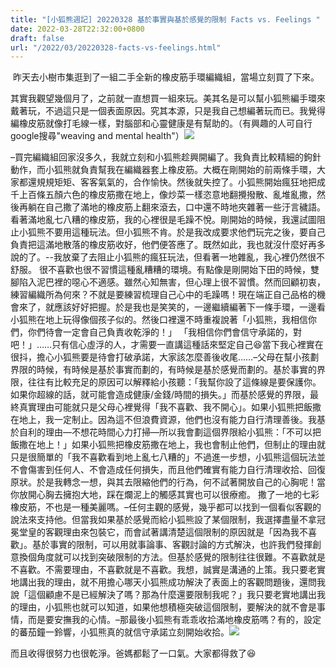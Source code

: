 ```yaml
---
title: "[小狐熊週記] 20220328 基於事實與基於感覺的限制 Facts vs. Feelings "
date: 2022-03-28T22:32:00+0800
draft: false
url: "/2022/03/20220328-facts-vs-feelings.html"
---
```


 昨天去小樹市集逛到了一組二手全新的橡皮筋手環編織組，當場立刻買了下來。

其實我觀望幾個月了，之前就一直想買一組來玩。美其名是可以幫小狐熊編手環來戴著玩，不過這只是一個表面原因。究其本源，只是我自己想編著玩而已。我覺得編橡皮筋就像打毛線一樣，對腦部和心靈健康是有幫助的。（有興趣的人可自行google搜尋"weaving and mental health"）![](https://blogger.googleusercontent.com/img/a/AVvXsEhkL3B-2GNUJFETDbaO4U8V3cJmvWL8mKd5Vr5K9r7NnqUhPiTRk3dyNq4oLuHykq4LCCcjR3ZPDmEHckzTkCGacuvsDyoVu1UFWGZbyUCpljQT9kWaEEbQcaBL2NlojgmU5_SIOq4P_P69YtvEODQqlDB0Pq6eJYgq_kMxYqOicWH019OrsgokEKKV=w225-h400)



–買完編織組回家沒多久，我就立刻和小狐熊趁興開編了。我負責比較精細的鉤針動作，而小狐熊就負責幫我在編織器套上橡皮筋。大概在剛開始的前兩條手環，大家都還規規矩矩、客客氣氣的，合作愉快。然後就失控了。小狐熊開始瘋狂地把成千上百條五顏六色的橡皮筋撒在地上，像炒菜一樣恣意地翻攪撥散、亂堆亂撒，然後再躺在自己撒了滿地的橡皮筋上翻來滾去，口中還不時地夾雜著一些汙言穢語。看著滿地亂七八糟的橡皮筋，我的心裡很是毛躁不悅。剛開始的時候，我還試圖阻止小狐熊不要用這種玩法。但小狐熊不肯。於是我改成要求他們玩完之後，要自己負責把這滿地散落的橡皮筋收好，他們便答應了。既然如此，我也就沒什麼好再多說的了。--我放棄了去阻止小狐熊的瘋狂玩法，但看著一地雜亂，我心裡仍然很不舒服。
很不喜歡也很不習慣這種亂糟糟的環境。有點像是剛開始下田的時候，雙腳陷入泥巴裡的噁心不適感。雖然心知無害，但心理上很不習慣。然而回顧初衷，練習編織所為何來？不就是要練習梳理自己心中的毛躁嗎！現在端正自己品格的機會來了，就應該好好把握。於是我也是笑笑的，一邊繼續編著下一條手環，一邊看小狐熊在地上玩得像個孩子似的。然後口裡還不時重複說著「小狐熊，我相信你們，你們待會一定會自己負責收乾淨的！」
「我相信你們會信守承諾的，對吧！」……只有信心虛浮的人，才需要一直講這種話來堅定自己😆當下我心裡實在很抖，擔心小狐熊要是待會打破承諾，大家該怎麼善後收尾……–父母在幫小孩劃界限的時候，有時候是基於事實而劃的，有時候是基於感覺而劃的。基於事實的界限，往往有比較充足的原因可以解釋給小孩聽：「我幫你設了這條線是要保護你。如果你超線的話，就可能會造成健康/金錢/時間的損失。」而基於感覺的界限，最終真實理由可能就只是父母心裡覺得「我不喜歡、我不開心」。如果小狐熊把飯撒在地上，我一定制止。因為這不但浪費資源，他們也沒有能力自行清理善後。我基於自利的理由—不想花時間心力打掃—所以我會劃這個界限給小狐熊：「不可以把飯撒在地上！」如果小狐熊把橡皮筋撒在地上，我也會制止他們，但制止的理由就只是很簡單的「我不喜歡看到地上亂七八糟的」不過進一步想，小狐熊這個玩法並不會傷害到任何人、不會造成任何損失，而且他們確實有能力自行清理收拾、回復原狀。於是我轉念一想，與其去限縮他們的行為，何不試著開放自己的心胸呢！當你放開心胸去擁抱大地，踩在爛泥上的觸感其實也可以很療癒。
撒了一地的七彩橡皮筋，不也是一種美麗嗎。–任何主觀的感覺，幾乎都可以找到一個看似客觀的說法來支持他。但當我如果基於感覺而給小狐熊設了某個限制，我選擇盡量不拿冠冕堂皇的客觀理由來包裝它，而會試著講清楚這個限制的原因就是「因為我不喜歡」。基於事實的限制，可以用就事論事、客觀討論的方式解決，也許我們發揮創意換個角度就可以找到突破限制的方法。但基於感覺的限制往往很難。不喜歡就是不喜歡。不需要理由，不喜歡就是不喜歡。我想，誠實是溝通的上策。我只要老實地講出我的理由，就不用擔心哪天小狐熊成功解決了表面上的客觀問題後，還問我說「這個顧慮不是已經解決了嗎？那為什麼還要限制我呢？」我只要老實地講出我的理由，小狐熊也就可以知道，如果他想積極突破這個限制，要解決的就不會是事情，而是要安撫我的心情。–那最後小狐熊有乖乖收拾滿地橡皮筋嗎？有的，設定的蕃茄鐘一鈴響，小狐熊真的就信守承諾立刻開始收拾。![](https://blogger.googleusercontent.com/img/a/AVvXsEiBhvH34-PuGEh98zBJEbBv3ec_M9yeWz6Xo-FxtoLufmB7ng8wpyp7rzAES5WM_Dyqe25s6LzpbhSO_2_btBKGeGVRzNSVAeowKwZYCm1cKmY_YtMkf2y3UbpmLnX_VgLsNi1sGifaWWMl3oamjHlNI2-q6rJBuZJ_3GJIP7O2fH2PAcdfgAdJDcY2)



而且收得很努力也很乾淨。爸媽都鬆了一口氣。大家都得救了😆
